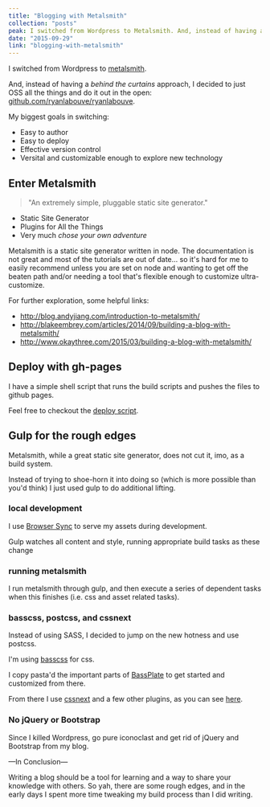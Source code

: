 ```yaml
---
title: "Blogging with Metalsmith"
collection: "posts"
peak: I switched from Wordpress to Metalsmith. And, instead of having a behind the curtains approach, I decided to just OSS all the things and do it out in the open...
date: "2015-09-29"
link: "blogging-with-metalsmith"
---
```


I switched from Wordpress to [metalsmith](http://www.metalsmith.io/).

And, instead of having a _behind the curtains_ approach, I decided to just OSS all the things and do it out in the open: [github.com/ryanlabouve/ryanlabouve](https://github.com/ryanlabouve/ryanlabouve).

My biggest goals in switching:

* Easy to author
* Easy to deploy
* Effective version control
* Versital and customizable enough to explore new technology

## Enter Metalsmith

> "An extremely simple, pluggable static site generator."

* Static Site Generator
* Plugins for All the Things
* Very much _chose your own adventure_

Metalsmith is a static site generator written in node. The documentation is not great and most of the tutorials are out of date... so it's hard for me to easily recommend unless you are set on node and wanting to get off the beaten path and/or needing a tool that's flexible enough to customize ultra-customize.

For further exploration, some helpful links:

* http://blog.andyjiang.com/introduction-to-metalsmith/
* http://blakeembrey.com/articles/2014/09/building-a-blog-with-metalsmith/
* http://www.okaythree.com/2015/03/building-a-blog-with-metalsmith/

## Deploy with gh-pages

I have a simple shell script that runs the build scripts and pushes the files to github pages.

Feel free to checkout the [deploy script](https://github.com/ryanlabouve/ryanlabouve/blob/master/publish.sh).

## Gulp for the rough edges

Metalsmith, while a great static site generator, does not cut it, imo, as a build system.

Instead of trying to shoe-horn it into doing so (which is more possible than you'd think) I just used gulp to do additional lifting.

### local development

I use [Browser Sync](http://www.browsersync.io/) to serve my assets during development.

Gulp watches all content and style, running appropriate build tasks as these change

### running metalsmith

I run metalsmith through gulp, and then execute a series of dependent tasks when this finishes (i.e. css and asset related tasks).

### basscss, postcss, and cssnext

Instead of using SASS, I decided to jump on the new hotness and use postcss.

I'm using [basscss](http://www.basscss.com/) for css.

I copy pasta'd the important parts of [BassPlate](https://github.com/basscss/bassplate) to get started and customized from there.

From there I use [cssnext](http://cssnext.io/) and a few other plugins, as you can see [here](https://github.com/ryanlabouve/ryanlabouve/blob/master/gulpfile.js#L36).

### No jQuery or Bootstrap

Since I killed Wordpress, go pure iconoclast and get rid of jQuery and Bootstrap from my blog.

<p class="center serif bold italic mt4">—In Conclusion—</p>

Writing a blog should be a tool for learning and a way to share your knowledge with others. So yah, there are some rough edges, and in the early days I spent more time tweaking my build process than I did writing.
 
